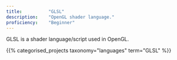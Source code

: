 ```yaml
---
title: 			"GLSL"
description: 	"OpenGL shader language."
proficiency:	"Beginner"
---
```


GLSL is a shader language/script used in OpenGL.

{{% categorised_projects taxonomy="languages" term="GLSL" %}}